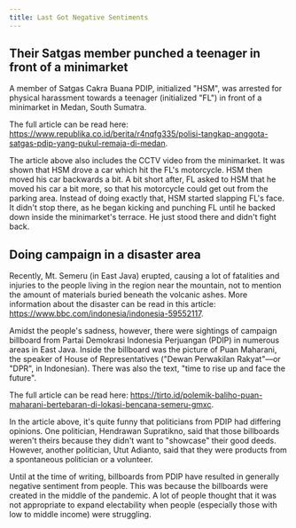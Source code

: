 ```yaml
---
title: Last Got Negative Sentiments
---
```


## Their Satgas member punched a teenager in front of a minimarket

<!-- datetime: 2021-12-25T06:09:00.000Z -->

A member of Satgas Cakra Buana PDIP, initialized "HSM", was arrested for physical harassment towards a teenager (initialized "FL") in front of a minimarket in Medan, South Sumatra.

The full article can be read here: https://www.republika.co.id/berita/r4nqfg335/polisi-tangkap-anggota-satgas-pdip-yang-pukul-remaja-di-medan.

The article above also includes the CCTV video from the minimarket. It was shown that HSM drove a car which hit the FL's motorcycle. HSM then moved his car backwards a bit. A bit short after, FL asked to HSM that he moved his car a bit more, so that his motorcycle could get out from the parking area. Instead of doing exactly that, HSM started slapping FL's face. It didn't stop there, as he began kicking and punching FL until he backed down inside the minimarket's terrace. He just stood there and didn't fight back.

## Doing campaign in a disaster area

<!-- datetime: 2021-12-23T00:00:00.000Z -->

Recently, Mt. Semeru (in East Java) erupted, causing a lot of fatalities and injuries to the people living in the region near the mountain, not to mention the amount of materials buried beneath the volcanic ashes. More information about the disaster can be read in this article: https://www.bbc.com/indonesia/indonesia-59552117.

Amidst the people's sadness, however, there were sightings of campaign billboard from Partai Demokrasi Indonesia Perjuangan (PDIP) in numerous areas in East Java. Inside the billboard was the picture of Puan Maharani, the speaker of House of Representatives ("Dewan Perwakilan Rakyat"—or "DPR", in Indonesian). There was also the text, "time to rise up and face the future".

The full article can be read here: https://tirto.id/polemik-baliho-puan-maharani-bertebaran-di-lokasi-bencana-semeru-gmxc.

In the article above, it's quite funny that politicians from PDIP had differing opinions. One politician, Hendrawan Supratikno, said that those billboards weren't theirs because they didn't want to "showcase" their good deeds. However, another politician, Utut Adianto, said that they were products from a spontaneous politician or a volunteer.

Until at the time of writing, billboards from PDIP have resulted in generally negative sentiment from people. This was because the billboards were created in the middle of the pandemic. A lot of people thought that it was not appropriate to expand electability when people (especially those with low to middle income) were struggling.
